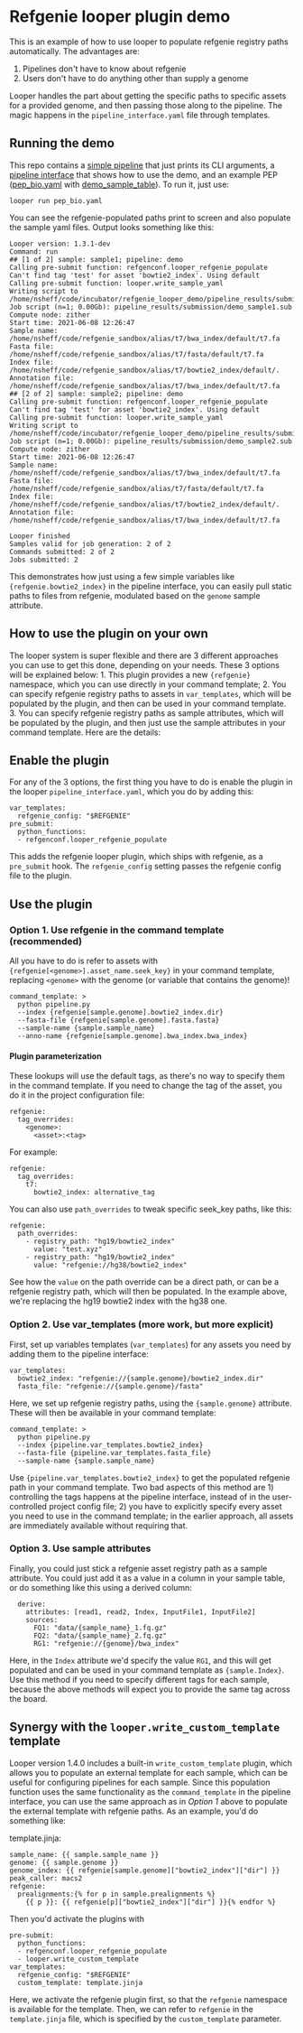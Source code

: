 # Refgenie looper plugin demo

This is an example of how to use looper to populate refgenie registry paths automatically. The advantages are:

1. Pipelines don't have to know about refgenie
2. Users don't have to do anything other than supply a genome

Looper handles the part about getting the specific paths to specific assets for a provided genome, and then passing those along to the pipeline. The magic happens in the `pipeline_interface.yaml` file through templates.

## Running the demo

This repo contains a [simple pipeline](pipeline.py) that just prints its CLI arguments, a [pipeline interface](pipeline_interface.yaml) that shows how to use the demo, and an example PEP ([pep_bio.yaml](pep_bio.yaml) with [demo_sample_table](demo_sample_table.csv)). To run it, just use:

```
looper run pep_bio.yaml
```

You can see the refgenie-populated paths print to screen and also populate the sample yaml files. Output looks something like this:

```
Looper version: 1.3.1-dev
Command: run
## [1 of 2] sample: sample1; pipeline: demo
Calling pre-submit function: refgenconf.looper_refgenie_populate
Can't find tag 'test' for asset 'bowtie2_index'. Using default
Calling pre-submit function: looper.write_sample_yaml
Writing script to /home/nsheff/code/incubator/refgenie_looper_demo/pipeline_results/submission/demo_sample1.sub
Job script (n=1; 0.00Gb): pipeline_results/submission/demo_sample1.sub
Compute node: zither
Start time: 2021-06-08 12:26:47
Sample name: /home/nsheff/code/refgenie_sandbox/alias/t7/bwa_index/default/t7.fa
Fasta file: /home/nsheff/code/refgenie_sandbox/alias/t7/fasta/default/t7.fa
Index file: /home/nsheff/code/refgenie_sandbox/alias/t7/bowtie2_index/default/.
Annotation file: /home/nsheff/code/refgenie_sandbox/alias/t7/bwa_index/default/t7.fa
## [2 of 2] sample: sample2; pipeline: demo
Calling pre-submit function: refgenconf.looper_refgenie_populate
Can't find tag 'test' for asset 'bowtie2_index'. Using default
Calling pre-submit function: looper.write_sample_yaml
Writing script to /home/nsheff/code/incubator/refgenie_looper_demo/pipeline_results/submission/demo_sample2.sub
Job script (n=1; 0.00Gb): pipeline_results/submission/demo_sample2.sub
Compute node: zither
Start time: 2021-06-08 12:26:47
Sample name: /home/nsheff/code/refgenie_sandbox/alias/t7/bwa_index/default/t7.fa
Fasta file: /home/nsheff/code/refgenie_sandbox/alias/t7/fasta/default/t7.fa
Index file: /home/nsheff/code/refgenie_sandbox/alias/t7/bowtie2_index/default/.
Annotation file: /home/nsheff/code/refgenie_sandbox/alias/t7/bwa_index/default/t7.fa

Looper finished
Samples valid for job generation: 2 of 2
Commands submitted: 2 of 2
Jobs submitted: 2
```

This demonstrates how just using a few simple variables like `{refgenie.bowtie2_index}` in the pipeline interface, you can easily pull static paths to files from refgenie, modulated based on the `genome` sample attribute.

## How to use the plugin on your own

The looper system is super flexible and there are 3 different approaches you can use to get this done, depending on your needs. These 3 options will be explained below: 1. This plugin provides a new `{refgenie}` namespace, which you can use directly in your command template; 2. You can specify refgenie registry paths to assets in `var_templates`, which will be populated by the plugin, and then can be used in your command template. 3. You can specify refgenie registry paths as sample attributes, which will be populated by the plugin, and then just use the sample attributes in your command template. Here are the details:


## Enable the plugin

For any of the 3 options, the first thing you have to do is enable the plugin in the looper `pipeline_interface.yaml`, which you do by adding this:

```
var_templates:
  refgenie_config: "$REFGENIE"
pre_submit:
  python_functions:
  - refgenconf.looper_refgenie_populate
 ```

This adds the refgenie looper plugin, which ships with refgenie, as a `pre_submit` hook. The `refgenie_config` setting passes the refgenie config file to the plugin.

## Use the plugin

### Option 1. Use refgenie in the command template (recommended)

All you have to do is refer to assets with `{refgenie[<genome>].asset_name.seek_key}` in your command template, replacing `<genome>` with the genome (or variable that contains the genome)!

```
command_template: >
  python pipeline.py 
  --index {refgenie[sample.genome].bowtie2_index.dir}
  --fasta-file {refgenie[sample.genome].fasta.fasta}
  --sample-name {sample.sample_name}
  --anno-name {refgenie[sample.genome].bwa_index.bwa_index}
```

#### Plugin parameterization

These lookups will use the default tags, as there's no way to specify them in the command template. If you need to change the tag of the asset, you do it in the project configuration file:

```
refgenie:
  tag_overrides:
    <genome>: 
      <asset>:<tag>
```

For example:

```
refgenie:
  tag_overrides:
    t7:
      bowtie2_index: alternative_tag
```

You can also use `path_overrides` to tweak specific seek_key paths, like this:

```
refgenie:
  path_overrides:
    - registry_path: "hg19/bowtie2_index"
      value: "test.xyz"   
    - registry_path: "hg19/bowtie2_index"
      value: "refgenie://hg38/bowtie2_index"
```

See how the `value` on the path override can be a direct path, or can be a refgenie registry path, which will then be populated. In the example above, we're replacing the hg19 bowtie2 index with the hg38 one.


### Option 2. Use var_templates (more work, but more explicit)

First, set up variables templates (`var_templates`) for any assets you need by adding them to the pipeline interface:

```
var_templates:
  bowtie2_index: "refgenie://{sample.genome}/bowtie2_index.dir"
  fasta_file: "refgenie://{sample.genome}/fasta"
```

Here, we set up refgenie registry paths, using the `{sample.genome}` attribute. These will then be available in your command template:

```
command_template: >
  python pipeline.py 
  --index {pipeline.var_templates.bowtie2_index}
  --fasta-file {pipeline.var_templates.fasta_file}
  --sample-name {sample.sample_name}
 ```

Use `{pipeline.var_templates.bowtie2_index}` to get the populated refgenie path in your command template. Two bad aspects of this method are 1) controlling the tags happens at the pipeline interface, instead of in the user-controlled project config file; 2) you have to explicitly specify every asset you need to use in the command template; in the earlier approach, all assets are immediately available without requiring that.

### Option 3. Use sample attributes

Finally, you could just stick a refgenie asset registry path as a sample attribute. You could just add it as a value in a column in your sample table, or do something like this using a derived column:

```
  derive:
    attributes: [read1, read2, Index, InputFile1, InputFile2]
    sources:
      FQ1: "data/{sample_name}_1.fq.gz"
      FQ2: "data/{sample_name}_2.fq.gz"
      RG1: "refgenie://{genome}/bwa_index"
```

Here, in the `Index` attribute we'd specify the value `RG1`, and this will get populated and can be used in your command template as `{sample.Index}`. Use this method if you need to specify different tags for each sample, because the above methods will expect you to provide the same tag across the board.


## Synergy with the `looper.write_custom_template` template

Looper version 1.4.0 includes a built-in `write_custom_template` plugin, which allows you to populate an external template for each sample, which can be useful for configuring pipelines for each sample. Since this population function uses the same functionality as the `command_template` in the pipeline interface, you can use the same approach as in *Option 1* above to populate the external template with refgenie paths. As an example, you'd do something like:

template.jinja:
```
sample_name: {{ sample.sample_name }}
genome: {{ sample.genome }}
genome_index: {{ refgenie[sample.genome]["bowtie2_index"]["dir"] }}
peak_caller: macs2
refgenie: 
  prealignments:{% for p in sample.prealignments %}
    {{ p }}: {{ refgenie[p]["bowtie2_index"]["dir"] }}{% endfor %}
```

Then you'd activate the plugins with

```
pre-submit:
  python_functions:
  - refgenconf.looper_refgenie_populate
  - looper.write_custom_template
var_templates:
  refgenie_config: "$REFGENIE"
  custom_template: template.jinja
```

Here, we activate the refgenie plugin first, so that the `refgenie` namespace is available for the template. Then, we can refer to `refgenie` in the `template.jinja` file, which is specified by the `custom_template` parameter.
